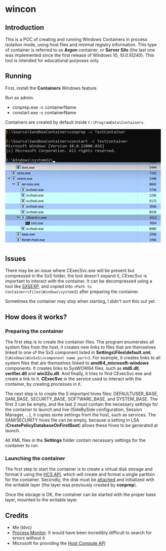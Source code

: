 # wincon

## Introduction

This is a POC of creating and running Windows Containers in process isolation mode, using host files and minimal registry information. This type of container is referred to as **Argon** container, or **Server Silo** (the last one was implemented since the first release of Windows 10, *10.0.10240*). This tool is intended for educational purposes only. 

## Running

First, install the **Containers** Windows feature.

Run as admin:
- conprep.exe -c containerName
- constart.exe -c containerName

Containers are created by default inside `C:\ProgramData\Containers`.

![](./docs/images/container.png)

## Issues

There may be an issue where CExecSvc.exe will be present but compressed in the SxS folder, the tool doesn't expand it, CExecSvc is important to interact with the container. It can be decompressed using a tool like [SXSEXP](https://github.com/hfiref0x/SXSEXP), and copied into `<Path to Container>\Files\Windows\system32` after preparing the container.

Sometimes the container may stop when starting, I didn't sort this out yet.

## How does it works?

### Preparing the container

The first step is to create the container files. The program enumerates all system files from the host, it creates new links to files that are themselves linked to one of the SxS component listed in **Settings\Files\default.xml**. (`\Windows\WinSxS\<component name part>`). For example, it creates links to all system files that are themselves linked to **amd64_microsoft-windows** components.
It creates links to SysWOW64 files, such as **ntdll.dll**, **verifier.dll** and **win32u.dll**. And finally, it tries to find CExecSvc.exe and create a link to it. **CExecSvc** is the service used to interact with the container, by creating processes in it.

The next step is to create the 5 important hives files: DEFAULTUSER_BASE, SAM_BASE, SECURITY_BASE, SOFTWARE_BASE, and SYSTEM_BASE. The first 3 can be empty, and the last 2 must contain the necessary settings for the container to launch and live (SideBySide configuration, Session Manager, ...), it copies some settings from the host, such as services. The SAM/SECURITY hives file can be empty, because a setting in LSA (**CreatePolicyDatabaseOnFirstBoot**) allows these hives to be generated at launch.

All XML files in the **Settings** folder contain necessary settings for the container to run.

### Launching the container

The first step to start the container is to create a virtual disk storage and format it using the [HCS API](https://docs.microsoft.com/en-us/virtualization/api/hcs/reference/hcsformatwritablelayervhd), which will create and format a single partiton for the container.
Secondly, the disk must be [attached](https://docs.microsoft.com/en-us/windows/win32/api/virtdisk/nf-virtdisk-attachvirtualdisk) and initialized with the writable layer (the layer was previously created by **conprep**).

Once the storage is OK, the container can be started with the proper base layer, mounted to the writable layer.

## Credits

- Me (ldvc)
- [Process Monitor](https://docs.microsoft.com/en-us/sysinternals/downloads/procmon). It would have been incredibly difficult to search for errors without it
- Microsoft for providing the [Host Compute API](https://docs.microsoft.com/en-us/virtualization/api/hcs/overview)
